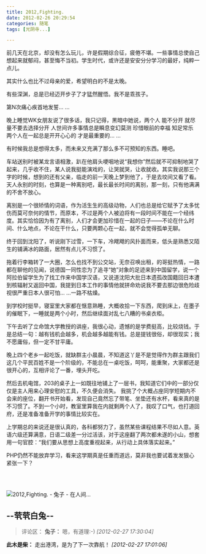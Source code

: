 ```yaml
---
title: 2012,Fighting.
date: 2012-02-26 20:29:54
categories: 随笔
tags: [光阴寺...]

---
```

前几天在北京，却没有怎么玩儿，许是假期综合征，疲倦不堪。一些事情总使自己想起来就郁闷，甚至悔不当初。学生时代，或许还是安安分分学习的最好，纯粹一点儿。

其实什么也比不过母亲的爱，希望明白的不是太晚。

有些深渊，总是已经迈开步子了才猛然醒悟。我不是乖孩子。

第N次痛心疾首地发誓… …

晚上睡觉WK女朋友说了很多话，我只记得，黑暗中她说，两个人 能不分开 就尽量不要去选择分开 人世间许多事情总是瞬息变幻莫测 珍惜眼前的幸福 知足常乐 两个人在一起总是开开心心的 才是最重要的… …

有时候我总是想得太多，而未来又充满了那么多不可预知的东西。睡吧。

车站送别时被某龙言语相激，趴在他肩头哽咽地说“我想你”然后就不可抑制地哭了起来，几乎收不住，某人说我挺能演戏的，让哭就哭，让收就收。其实我说那三个字的时候，想到的还有父亲，临走的前一天晚上梦到他了，于是去坟间又看了看。天人永别的时刻，也算是一种离别吧，最长最长时间的离别，那一刻，只有他满满的不舍不放心。

离别是一个很矫情的词语，作为活生生的高级动物，人们也总是给它赋予了太多忧伤而莫可奈何的情节，而原本，不过是两个人被迫将有一段时间不能在一个经纬度。其实恰恰因为有了离别，人们才会更加珍惜在一起的日子——不论在什么时间、什么地点，不论在干什么，只要两颗心在一起，就不会觉得孤单无聊。

终于回到沈阳了，听说刚下过雪，一下车，冷飕飕的风扑面而来，低头是熟悉又陌生的铺满冰的路面，居然有点儿不习惯了。

拖着行李箱转了一大圈，怎么也找不到公交站，无奈召唤出租，的哥挺热情，一路都在聊他的见闻，说德国一同性恋为了追寻“她”对象的足迹来到中国留学，说一个阿拉伯留学生为了找工作来中国学汉语，又说道沈阳大批日本遗孤改国籍回日本遭到核辐射又返回中国，我提到日本工作的事情他就拼命劝说我不要去那边很危险歧视很严重日本人很可怕… …一路不枯燥。

到学校时挺早，寝室里大家都在惬意熟睡，大概收拾一下东西，爬到床上，在墨子的催眠下，一睡就是两个小时，然后继续面对乱七八糟的书桌衣柜。

下午去听了立命馆大学教授的讲座，我很心动，遗憾的是学费挺高，比较烧钱。于是总结一句：越有钱机会越多，机会越多越能有钱。总是提钱很俗，却很现实；我不愿庸俗，但一定不甘平庸。

晚上四个老乡一起吃饭，就缺群主小晨晨，不知道这丫是不是觉得作为群主跟我们这几个平民百姓不是一个阶级的，不能总在一桌吃饭，呵呵，能重聚，大家都还是很开心的，互相评论了一番，埋头开吃。

然后去机电馆，203的桌子上一如既往地铺上了一层书，我知道它们中的一部分仅仅是主人用来心理安慰的工具，不久便会消失。 我挑了个大概占座同学短期内不会来的座位，翻开书开始看，发现自己竟然忘了带笔、坐垫还有水杯，看来真的是不习惯了。不到一个小时，教室里算我在内就剩两个人了，我叹了口气，也打道回府，还是准备准备开学的事情比较实在。

上学期总的来说还是很认真的，各科都努力了，虽然某些课程结果不尽如人意。英语六级还算满意，日语二级差一分过活该，对于这座翻了两次都未遂的小山，想套用一句官腔：“我们要从思想上高度重视起来，从行动上具体落实起来。”

PHP仍然不能放弃学习，看来这学期真是任重而道远，莫非我也要试着发发狠心紧张一下？

<br /><br />

![2012,Fighting. - 兔子 - 在人间...](2561703763060955258.jpg)

--茕茕白兔--
---
>评论区：
>**兔子：** 嗯，有道理:-)  *[2012-02-27 17:30:04]*
>
**此木是柴：** 走出港湾，是为了下一次靠航！  *[2012-02-27 17:01:06]*
>
